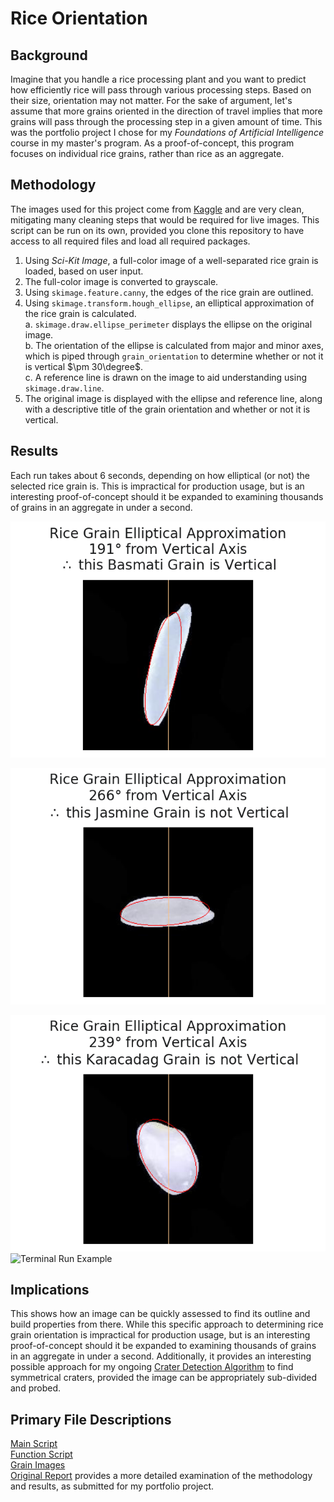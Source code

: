 # Rice Orientation

## Background
Imagine that you handle a rice processing plant and you want to predict how efficiently rice will pass through various processing steps. Based on their size, orientation may not matter. For the sake of argument, let's assume that more grains oriented in the direction of travel implies that more grains will pass through the processing step in a given amount of time. This was the portfolio project I chose for my _Foundations of Artificial Intelligence_ course in my master's program. As a proof-of-concept, this program focuses on individual rice grains, rather than rice as an aggregate.

## Methodology
The images used for this project come from [Kaggle](https://www.kaggle.com/datasets/muratkokludataset/rice-image-dataset) and are very clean, mitigating many cleaning steps that would be required for live images. This script can be run on its own, provided you clone this repository to have access to all required files and load all required packages.

1. Using _Sci-Kit Image_, a full-color image of a well-separated rice grain is loaded, based on user input.
2. The full-color image is converted to grayscale.
3. Using `skimage.feature.canny`, the edges of the rice grain are outlined.
4. Using `skimage.transform.hough_ellipse`, an elliptical approximation of the rice grain is calculated. \
    a. `skimage.draw.ellipse_perimeter` displays the ellipse on the original image. \
    b. The orientation of the ellipse is calculated from major and minor axes, which is piped through `grain_orientation` to determine whether or not it is vertical $\pm 30\degree$. \
	c. A reference line is drawn on the image to aid understanding using `skimage.draw.line`. 
5. The original image is displayed with the ellipse and reference line, along with a descriptive title of the grain orientation and whether or not it is vertical.


## Results
Each run takes about 6 seconds, depending on how elliptical (or not) the selected rice grain is. This is impractical for production usage, but is an interesting proof-of-concept should it be expanded to examining thousands of grains in an aggregate in under a second.


![Vertical Grain Example](https://github.com/davidmvermillion/riceorientation/blob/main/Results/Basmati_1.png)
 
 
 
![Non-Vertical Grain Example](https://github.com/davidmvermillion/riceorientation/blob/main/Results/Jasmine_1.png) 
 
   
   
   
![Barely non-Vertical Grain Example](https://github.com/davidmvermillion/riceorientation/blob/main/Results/Karacadag_10.png) \
![Terminal Run Example]() 

## Implications
This shows how an image can be quickly assessed to find its outline and build properties from there. While this specific approach to determining rice grain orientation is impractical for production usage, but is an interesting proof-of-concept should it be expanded to examining thousands of grains in an aggregate in under a second. Additionally, it provides an interesting possible approach for my ongoing [Crater Detection Algorithm](https://github.com/davidmvermillion/MarsComputerVision) to find symmetrical craters, provided the image can be appropriately sub-divided and probed.

## Primary File Descriptions
[Main Script]() \
[Function Script]() \
[Grain Images]() \
[Original Report](https://github.com/davidmvermillion/riceorientation/blob/main/Results/CSC510_Module8_Portfolio_Vermillion_David_Itr2.pdf) provides a more detailed examination of the methodology and results, as submitted for my portfolio project.
